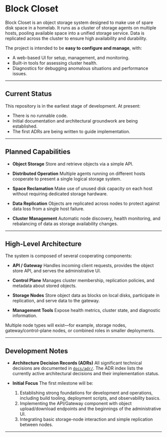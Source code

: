# Block Closet

Block Closet is an object storage system designed to make use of spare disk space in a homelab.
It runs as a cluster of storage agents on multiple hosts, pooling available space into a unified storage service.
Data is replicated across the cluster to ensure high availability and durability.

The project is intended to be **easy to configure and manage**, with:
- A web-based UI for setup, management, and monitoring.
- Built-in tools for assessing cluster health.
- Diagnostics for debugging anomalous situations and performance issues.

---

## Current Status

This repository is in the earliest stage of development.
At present:
- There is no runnable code.
- Initial documentation and architectural groundwork are being established.
- The first ADRs are being written to guide implementation.

---

## Planned Capabilities

- **Object Storage**
  Store and retrieve objects via a simple API.

- **Distributed Operation**
  Multiple agents running on different hosts cooperate to present a single logical storage system.

- **Space Reclamation**
  Make use of unused disk capacity on each host without requiring dedicated storage hardware.

- **Data Replication**
  Objects are replicated across nodes to protect against data loss from a single host failure.

- **Cluster Management**
  Automatic node discovery, health monitoring, and rebalancing of data as storage availability changes.

---

## High-Level Architecture

The system is composed of several cooperating components:

- **API / Gateway**
  Handles incoming client requests, provides the object store API, and serves the administrative UI.

- **Control Plane**
  Manages cluster membership, replication policies, and metadata about stored objects.

- **Storage Nodes**
  Store object data as blocks on local disks, participate in replication, and serve data to the gateway.

- **Management Tools**
  Expose health metrics, cluster state, and diagnostic information.

Multiple node types will exist—for example, storage nodes, gateway/control-plane nodes, or combined roles in smaller deployments.

---

## Development Notes

- **Architecture Decision Records (ADRs)**
  All significant technical decisions are documented in [`docs/adr/`](docs/adr/).
  The ADR index lists the currently active architectural decisions and their implementation status.

- **Initial Focus**
  The first milestone will be:
  1. Establishing strong foundations for development and operations, including build tooling, deployment scripts, and observability basics.
  2. Implementing the API/Gateway component with object upload/download endpoints and the beginnings of the administrative UI.
  3. Integrating basic storage-node interaction and simple replication between nodes.

---
